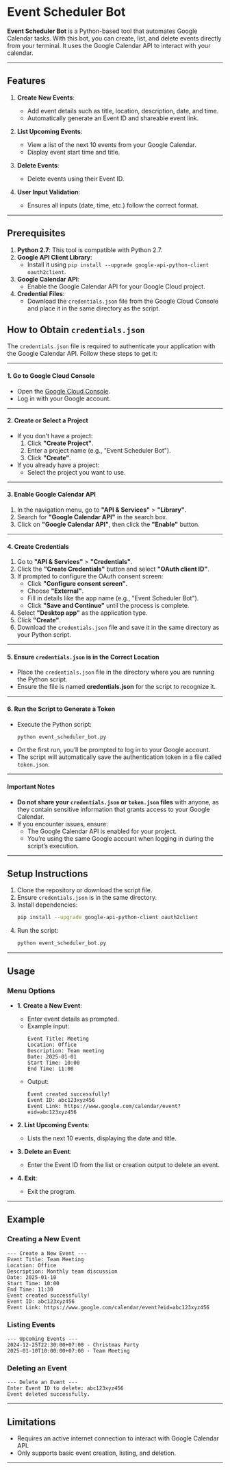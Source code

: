 # Event Scheduler Bot

**Event Scheduler Bot** is a Python-based tool that automates Google Calendar tasks. With this bot, you can create, list, and delete events directly from your terminal. It uses the Google Calendar API to interact with your calendar.

---

## Features

1. **Create New Events**:
   - Add event details such as title, location, description, date, and time.
   - Automatically generate an Event ID and shareable event link.

2. **List Upcoming Events**:
   - View a list of the next 10 events from your Google Calendar.
   - Display event start time and title.

3. **Delete Events**:
   - Delete events using their Event ID.

4. **User Input Validation**:
   - Ensures all inputs (date, time, etc.) follow the correct format.

---

## Prerequisites

1. **Python 2.7**: This tool is compatible with Python 2.7.
2. **Google API Client Library**:
   - Install it using `pip install --upgrade google-api-python-client oauth2client`.
3. **Google Calendar API**:
   - Enable the Google Calendar API for your Google Cloud project.
4. **Credential Files**:
   - Download the `credentials.json` file from the Google Cloud Console and place it in the same directory as the script.

## How to Obtain `credentials.json`

The `credentials.json` file is required to authenticate your application with the Google Calendar API. Follow these steps to get it:

---

#### **1. Go to Google Cloud Console**
- Open the [Google Cloud Console](https://console.cloud.google.com/).
- Log in with your Google account.

---

#### **2. Create or Select a Project**
- If you don’t have a project:
  1. Click **"Create Project"**.
  2. Enter a project name (e.g., "Event Scheduler Bot").
  3. Click **"Create"**.
- If you already have a project:
  - Select the project you want to use.

---

#### **3. Enable Google Calendar API**
1. In the navigation menu, go to **"API & Services"** > **"Library"**.
2. Search for **"Google Calendar API"** in the search box.
3. Click on **"Google Calendar API"**, then click the **"Enable"** button.

---

#### **4. Create Credentials**
1. Go to **"API & Services"** > **"Credentials"**.
2. Click the **"Create Credentials"** button and select **"OAuth client ID"**.
3. If prompted to configure the OAuth consent screen:
   - Click **"Configure consent screen"**.
   - Choose **"External"**.
   - Fill in details like the app name (e.g., "Event Scheduler Bot").
   - Click **"Save and Continue"** until the process is complete.
4. Select **"Desktop app"** as the application type.
5. Click **"Create"**.
6. Download the `credentials.json` file and save it in the same directory as your Python script.

---

#### **5. Ensure `credentials.json` is in the Correct Location**
- Place the `credentials.json` file in the directory where you are running the Python script.
- Ensure the file is named **credentials.json** for the script to recognize it.

---

#### **6. Run the Script to Generate a Token**
- Execute the Python script:
  ```bash
  python event_scheduler_bot.py
  ```
- On the first run, you’ll be prompted to log in to your Google account.
- The script will automatically save the authentication token in a file called `token.json`.

---

#### **Important Notes**
- **Do not share your `credentials.json` or `token.json` files** with anyone, as they contain sensitive information that grants access to your Google Calendar.
- If you encounter issues, ensure:
  - The Google Calendar API is enabled for your project.
  - You’re using the same Google account when logging in during the script’s execution.

---

## Setup Instructions

1. Clone the repository or download the script file.
2. Ensure `credentials.json` is in the same directory.
3. Install dependencies:
   ```bash
   pip install --upgrade google-api-python-client oauth2client
   ```
4. Run the script:
   ```bash
   python event_scheduler_bot.py
   ```

---

## Usage

### Menu Options

- **1. Create a New Event**:
  - Enter event details as prompted.
  - Example input:
    ```
    Event Title: Meeting
    Location: Office
    Description: Team meeting
    Date: 2025-01-01
    Start Time: 10:00
    End Time: 11:00
    ```
  - Output:
    ```
    Event created successfully!
    Event ID: abc123xyz456
    Event Link: https://www.google.com/calendar/event?eid=abc123xyz456
    ```

- **2. List Upcoming Events**:
  - Lists the next 10 events, displaying the date and title.

- **3. Delete an Event**:
  - Enter the Event ID from the list or creation output to delete an event.

- **4. Exit**:
  - Exit the program.

---

## Example

### Creating a New Event

```plaintext
--- Create a New Event ---
Event Title: Team Meeting
Location: Office
Description: Monthly team discussion
Date: 2025-01-10
Start Time: 10:00
End Time: 11:30
Event created successfully!
Event ID: abc123xyz456
Event Link: https://www.google.com/calendar/event?eid=abc123xyz456
```

### Listing Events

```plaintext
--- Upcoming Events ---
2024-12-25T22:30:00+07:00 - Christmas Party
2025-01-10T10:00:00+07:00 - Team Meeting
```

### Deleting an Event

```plaintext
--- Delete an Event ---
Enter Event ID to delete: abc123xyz456
Event deleted successfully.
```

---

## Limitations

- Requires an active internet connection to interact with Google Calendar API.
- Only supports basic event creation, listing, and deletion.

---
